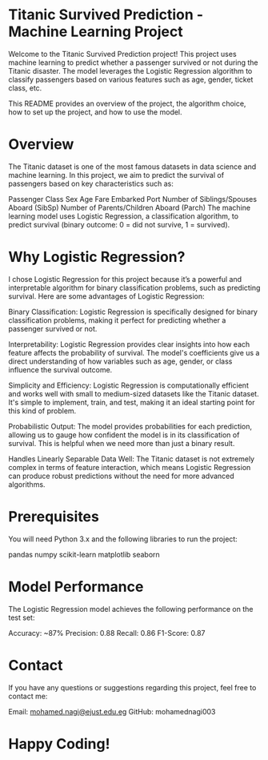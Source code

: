 # Titanic Survived Prediction - Machine Learning Project
Welcome to the Titanic Survived Prediction project! This project uses machine learning to predict whether a passenger survived or not during the Titanic disaster. The model leverages the Logistic Regression algorithm to classify passengers based on various features such as age, gender, ticket class, etc.

This README provides an overview of the project, the algorithm choice, how to set up the project, and how to use the model.
# Overview
The Titanic dataset is one of the most famous datasets in data science and machine learning. In this project, we aim to predict the survival of passengers based on key characteristics such as:

Passenger Class
Sex
Age
Fare
Embarked Port
Number of Siblings/Spouses Aboard (SibSp)
Number of Parents/Children Aboard (Parch)
The machine learning model uses Logistic Regression, a classification algorithm, to predict survival (binary outcome: 0 = did not survive, 1 = survived).

# Why Logistic Regression?
I chose Logistic Regression for this project because it’s a powerful and interpretable algorithm for binary classification problems, such as predicting survival. Here are some advantages of Logistic Regression:

Binary Classification:
Logistic Regression is specifically designed for binary classification problems, making it perfect for predicting whether a passenger survived or not.

Interpretability:
Logistic Regression provides clear insights into how each feature affects the probability of survival. The model's coefficients give us a direct understanding of how variables such as age, gender, or class influence the survival outcome.

Simplicity and Efficiency:
Logistic Regression is computationally efficient and works well with small to medium-sized datasets like the Titanic dataset. It's simple to implement, train, and test, making it an ideal starting point for this kind of problem.

Probabilistic Output:
The model provides probabilities for each prediction, allowing us to gauge how confident the model is in its classification of survival. This is helpful when we need more than just a binary result.

Handles Linearly Separable Data Well:
The Titanic dataset is not extremely complex in terms of feature interaction, which means Logistic Regression can produce robust predictions without the need for more advanced algorithms.
# Prerequisites
You will need Python 3.x and the following libraries to run the project:

pandas
numpy
scikit-learn
matplotlib
seaborn

# Model Performance
The Logistic Regression model achieves the following performance on the test set:

Accuracy: ~87%
Precision: 0.88
Recall: 0.86
F1-Score: 0.87

# Contact
If you have any questions or suggestions regarding this project, feel free to contact me:

Email: mohamed.nagi@ejust.edu.eg
GitHub: mohamednagi003
# Happy Coding!
